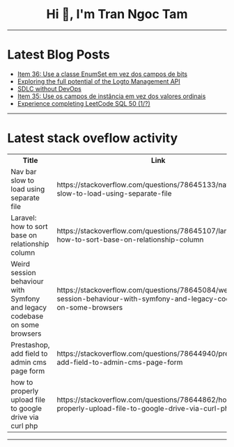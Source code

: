<h1 align="center">Hi 👋, I'm Tran Ngoc Tam</h1>

---

# Latest Blog Posts 
<!-- BLOG-POST-LIST:START -->
- [Item 36: Use a classe EnumSet em vez dos campos de bits](https://dev.to/giselecoder/item-36-use-a-classe-enumset-em-vez-dos-campos-de-bits-1gh6)
- [Exploring the full potential of the Logto Management API](https://dev.to/logto/exploring-the-full-potential-of-the-logto-management-api-3c8m)
- [SDLC without DevOps](https://dev.to/abir101/sdlc-without-devops-4jj3)
- [Item 35: Use os campos de instância em vez dos valores ordinais](https://dev.to/giselecoder/item-35-use-os-campos-de-instancia-em-vez-dos-valores-ordinais-59l1)
- [Experience completing LeetCode SQL 50 &lpar;1/?&rpar;](https://dev.to/caresle/experience-completing-leetcode-sql-50-1-e2a)
<!-- BLOG-POST-LIST:END -->

---

# Latest stack oveflow activity
<table>
  <tr><th>Title</th><th>Link</th></tr>
  <!-- STACKOVERFLOW:START --><tr><td>Nav bar slow to load using separate file</td><td>https://stackoverflow.com/questions/78645133/nav-bar-slow-to-load-using-separate-file</td></tr><tr><td>Laravel: how to sort base on relationship column</td><td>https://stackoverflow.com/questions/78645107/laravel-how-to-sort-base-on-relationship-column</td></tr><tr><td>Weird session behaviour with Symfony and legacy codebase on some browsers</td><td>https://stackoverflow.com/questions/78645084/weird-session-behaviour-with-symfony-and-legacy-codebase-on-some-browsers</td></tr><tr><td>Prestashop, add field to admin cms page form</td><td>https://stackoverflow.com/questions/78644940/prestashop-add-field-to-admin-cms-page-form</td></tr><tr><td>how to properly upload file to google drive via curl php</td><td>https://stackoverflow.com/questions/78644862/how-to-properly-upload-file-to-google-drive-via-curl-php</td></tr><!-- STACKOVERFLOW:END -->
</table>

---


